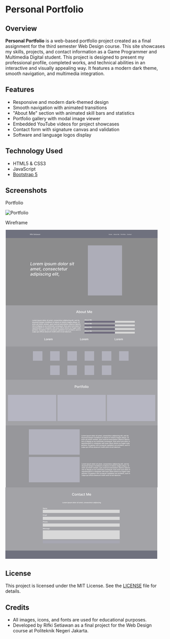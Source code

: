 # Personal Portfolio

## Overview
**Personal Portfolio** is a web-based portfolio project created as a final assignment for the third semester Web Design course. This site showcases my skills, projects, and contact information as a Game Programmer and Multimedia Digital student. This project is designed to present my professional profile, completed works, and technical abilities in an interactive and visually appealing way. It features a modern dark theme, smooth navigation, and multimedia integration.

## Features

- Responsive and modern dark-themed design
- Smooth navigation with animated transitions
- "About Me" section with animated skill bars and statistics
- Portfolio gallery with modal image viewer
- Embedded YouTube videos for project showcases
- Contact form with signature canvas and validation
- Software and language logos display

## Technology Used

- HTML5 & CSS3
- JavaScript
- [Bootstrap 5](https://getbootstrap.com/)

## Screenshots

Portfolio

![Portfolio](Portfolio.png)

Wireframe

![Wireframe](WIREFRAME.png)

## License

This project is licensed under the MIT License. See the [LICENSE](LICENSE) file for details.

## Credits

- All images, icons, and fonts are used for educational purposes.
- Developed by Rifki Setiawan as a final project for the Web Design course at Politeknik Negeri Jakarta.
